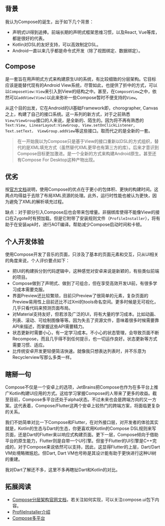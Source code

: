 ## 背景

我认为Compose的诞生，出于如下几个背景：

- 声明式UI得到追捧。前端长期的声明式框架思维习惯，以及React, Vue等库，都是很好的代表。
- Kotlin对DSL的友好支持，可以高效制定DSL。
- Android一直以来几乎都是命令式开发（除了视图绑定、数据绑定）。
  
## Compose

是一套旨在用声明式方式来构建原生UI的系统，有比较细致的分层架构。它目标应该是能替代现有的Android View系统，尽管如此，也提供了折中的方式，可以以`ComposeView:View`来引入到View的结构之中。甚至，在`ComposeView`之中，依然可以`addView(View)`以此来弥补一些Compose暂时不便支持的`View`。

从这个目的出发，它在Android的UI基础Framework即，chorographer, Canvas之上，构建了自己的接口系统。这一系列的新方式，对于之前熟悉`View/ViewGroup`接口的人来说，是全新的、陌生的。因为将不再有熟悉的`Text:View, LinearLayout:ViewGroup, View.setOnClickListener, Text.setText， ViewGroup.addView`等这些接口。取而代之的是全新的一套。

> 在一开始我以为Compose只是基于View的接口重新以DSL的方式组织，替代的是XML填充方式（虽然替代XML更早也有第三方的库）。后来才意识到Compose目标更加激进。是一个全新的方式来构建Android原生。甚至还有Compose For Desktop这种产物出现。

## 优劣

按[官方文档](https://developer.android.com/jetpack/compose/ergonomics)说明，使用Compose的优点在于更小的包体积、更快的构建时间。这两点均得益于去除了布局XML资源的处理。此外，运行时性能也被认为更快，因为避免了XML的解析填充过程。

缺点：对于部分引入Compose后也会带来包增量。非捆绑库使得不能像View的接口在Zygote时有预加载。但是它附带了安装规则文件（`ProfileInstaller`），将有助于在安装apk时，进行AOT编译。帮助减少Compose启动时间和卡顿。

## 个人开发体验

使用Compose开发了音乐的页面，只涉及了基本的页面元素和交互，只从UI相关的角度来说，个人评价要点如下：

- 把UI的构建拆分到代码逻辑中，这种感觉对安卓来说是新颖的，有些类似前端的项目。
- Compose做到了声明式、做到了可组合，但在享受高效开发UI前，有很多学习成本需要克服。
- 界面Preview还比较繁琐，目前只Preview了很简单的元素，复杂页面的Preview易用性上目前还比不过Xml的tools命名空间。更多时候是无可视化，几乎只看代码来预测页面布局。
- 对Material支持友好，但若涉及广泛的UI，将有大量的学习成本。比如动画、列表、滚动、可绘制图像等等。因为失去了资源文件，意味着很多时候需要靠API来描述，而掌握这些API需要精力。
- 状态更新时需要小心，有一定学习成本。不小心的状态管理，会导致页面不断Recompose，而且几乎得不到任何提示，也一切运作良好。状态更新等方式需要习惯、适应。
- 比传统安卓开发更轻便简洁快速。就像我只想表达列表时，并不乐意为Recyclerview写那么多类一样。

## 瞎掰一句

Compose不仅是一个安卓上的选项，JetBrains把Compose也作为在多平台上推广Kotlin构建UI应用的方式。这给学习掌握Compose的人带来了更多的收益。截至目前，Compose多平台还处于alpha状态。不过未来也会是跨端方向的又一方案。这代表着，Compose/Flutter这两个安卓上较热门的跨端方案，将面临更复杂的关系。

我们不妨简单对比一下Compose和Flutter，在对外接口层，对开发者的体验其实就是，Kotlin的生态与Dart的生态，你更喜欢用Kotlin的Compose DSL规则来写页面，还是Dart的Flutter来以响应式构建页面。更下一层，Compose倾向于借助平台的原生能力，Flutter则是自带一个UI引擎。但鉴于Flutter的UI引擎是C++完成的，对于Compose来说依然可以支持，因此，这显得Flutter的上层，Dart/Dart VM处境略微尴尬。但Dart, Dart VM也号称是其设计能有助于更快进行这种UI树的重建。

我对Dart了解还不多，这里不多再瞎扯Dart和Kotlin的对比。


## 拓展阅读

- [Compose分层架构官网文档](https://developer.android.com/jetpack/compose/layering)，若关注如何实现，可以关注compose.ui包下内容。
- [ProfileInstaller介绍](https://developer.android.com/jetpack/androidx/releases/profileinstaller)
- [Compose多平台](https://github.com/JetBrains/compose-jb)